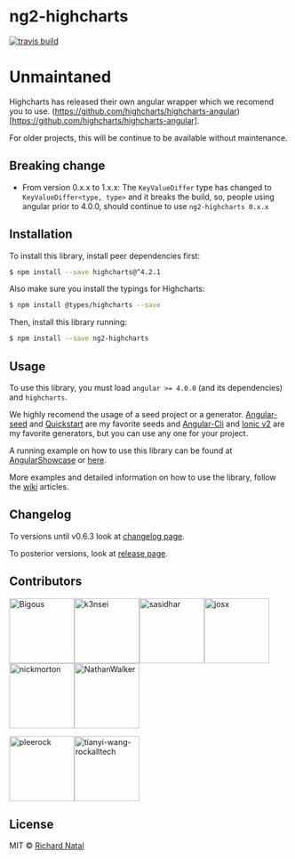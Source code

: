 # ng2-highcharts

[![travis build](https://img.shields.io/travis/Bigous/ng2-highcharts.svg)](https://travis-ci.org/Bigous/ng2-highcharts)

# Unmaintaned

Highcharts has released their own angular wrapper which we recomend you to use. (https://github.com/highcharts/highcharts-angular)[https://github.com/highcharts/highcharts-angular].

For older projects, this will be continue to be available without maintenance.

## Breaking change

* From version 0.x.x to 1.x.x:
	The `KeyValueDiffer` type has changed to `KeyValueDiffer<type, type>` and it breaks the build, so, people using angular prior to 4.0.0, should continue to use `ng2-highcharts 0.x.x`

## Installation

To install this library, install peer dependencies first:

```bash
$ npm install --save highcharts@^4.2.1
```

Also make sure you install the typings for Highcharts:

```bash
$ npm install @types/highcharts --save
```

Then, install this library running:

```bash
$ npm install --save ng2-highcharts
```

## Usage

To use this library, you must load ```angular >= 4.0.0``` (and its dependencies) and ```highcharts```.

We highly recomend the usage of a seed project or a generator. [Angular-seed](https://github.com/mgechev/angular-seed) and [Quickstart](https://github.com/angular/quickstart) are my favorite seeds and [Angular-Cli](https://cli.angular.io/) and [Ionic v2](https://ionicframework.com/) are my favorite generators, but you can use any one for your project.

A running example on how to use this library can be found at [AngularShowcase](http://github.com/AngularShowcase/angular2-seed-ng2-highcharts) or [here](http://github.com/Bigous/angular2-seed-ng2-highcharts).

More examples and detailed information on how to use the library, follow the [wiki](https://github.com/Bigous/ng2-highcharts/wiki) articles.

## Changelog

To versions until v0.6.3 look at [changelog page](CHANGELOG.md).

To posterior versions, look at [release page](https://github.com/Bigous/ng2-highcharts/releases).

## Contributors

[<img alt="Bigous" src="https://avatars.githubusercontent.com/u/6886560?v=3&s=117" width="117">](https://github.com/Bigous)[<img alt="k3nsei" src="https://avatars.githubusercontent.com/u/190422?v=3&s=117" width="117">](https://github.com/k3nsei)[<img alt="sasidhar" src="https://avatars.githubusercontent.com/u/897339?v=3&s=117" width="117">](https://github.com/sasidhar)[<img alt="josx" src="https://avatars.githubusercontent.com/u/791137?v=3&s=117" width="117">](https://github.com/josx)[<img alt="nickmorton" src="https://avatars.githubusercontent.com/u/11538384?v=3&s=117" width="117">](https://github.com/nickmorton)[<img alt="NathanWalker" src="https://avatars.githubusercontent.com/u/457187?v=3&s=117" width="117">](https://github.com/NathanWalker)

[<img alt="pleerock" src="https://avatars.githubusercontent.com/u/1753397?v=3&s=117" width="117">](https://github.com/pleerock)[<img alt="tianyi-wang-rockalltech" src="https://avatars.githubusercontent.com/u/20535575?v=3&s=117" width="117">](https://github.com/tianyi-wang-rockalltech)

## License

MIT © [Richard Natal](http://github.com/Bigous)
